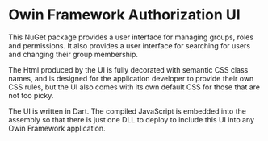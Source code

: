 # Owin Framework Authorization UI
This NuGet package provides a user interface for managing groups, roles and permissions.
It also provides a user interface for searching for users and changing their group
membership.

The Html produced by the UI is fully decorated with semantic CSS class names, and is 
designed for the application developer to provide their own CSS rules, but the UI
also comes with its own default CSS for those that are not too picky.

The UI is written in Dart. The compiled JavaScript is embedded into the assembly so that
there is just one DLL to deploy to include this UI into any Owin Framework application.
